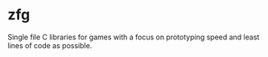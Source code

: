 # zfg
Single file C libraries for games with a focus on prototyping speed and least lines of code as possible.
